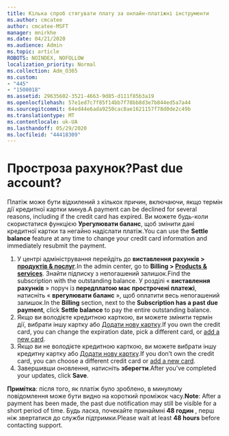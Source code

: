 ```yaml
---
title: Кілька спроб стягувати плату за онлайн-платіжні інструменти
ms.author: cmcatee
author: cmcatee-MSFT
manager: mnirkhe
ms.date: 04/21/2020
ms.audience: Admin
ms.topic: article
ROBOTS: NOINDEX, NOFOLLOW
localization_priority: Normal
ms.collection: Adm_O365
ms.custom:
- "445"
- "1500018"
ms.assetid: 29635602-3521-4663-9d85-d111f85b3a19
ms.openlocfilehash: 57e1ed7c7f85f14bb7f78bb8d3e7b844ed5a7a44
ms.sourcegitcommit: 64ed44e6ada9250cac8ae1621157f78d0de2c49b
ms.translationtype: MT
ms.contentlocale: uk-UA
ms.lasthandoff: 05/29/2020
ms.locfileid: "44418309"
---
```

# <a name="past-due-account"></a><span data-ttu-id="e8b5a-102">Простроза рахунок?</span><span class="sxs-lookup"><span data-stu-id="e8b5a-102">Past due account?</span></span>

<span data-ttu-id="e8b5a-103">Платіж може бути відхилений з кількох причин, включаючи, якщо термін дії кредитної картки минув.</span><span class="sxs-lookup"><span data-stu-id="e8b5a-103">A payment can be declined for several reasons, including if the credit card has expired.</span></span> <span data-ttu-id="e8b5a-104">Ви можете будь-коли скористатися функцією **Урегулювати баланс**, щоб змінити дані кредитної картки та негайно надіслати платіж.</span><span class="sxs-lookup"><span data-stu-id="e8b5a-104">You can use the **Settle balance** feature at any time to change your credit card information and immediately resubmit the payment.</span></span>

1. <span data-ttu-id="e8b5a-105">У центрі адміністрування перейдіть до **виставлення рахунків > [продуктів & послуг](https://go.microsoft.com/fwlink/p/?linkid=842054)**.</span><span class="sxs-lookup"><span data-stu-id="e8b5a-105">In the admin center, go to **Billing > [Products & services](https://go.microsoft.com/fwlink/p/?linkid=842054)**.</span></span>
<span data-ttu-id="e8b5a-106">Знайти підписку з непогашений залишок.</span><span class="sxs-lookup"><span data-stu-id="e8b5a-106">Find the subscription with the outstanding balance.</span></span> <span data-ttu-id="e8b5a-107">У розділі « **виставлення рахунків** » поруч із **передплатою має прострочені платежі**, натисніть « **врегулювати баланс** », щоб оплатити весь непогашений залишок.</span><span class="sxs-lookup"><span data-stu-id="e8b5a-107">In the **Billing** section, next to the **Subscription has a past due payment**, click **Settle balance** to pay the entire outstanding balance.</span></span>
2. <span data-ttu-id="e8b5a-108">Якщо ви володієте кредитною карткою, ви можете змінити термін дії, вибрати іншу картку або [Додати нову картку](https://docs.microsoft.com/microsoft-365/commerce/billing-and-payments/manage-payment-methods?view=o365-worldwide).</span><span class="sxs-lookup"><span data-stu-id="e8b5a-108">If you own the credit card, you can change the expiration date, pick a different card, or [add a new card](https://docs.microsoft.com/microsoft-365/commerce/billing-and-payments/manage-payment-methods?view=o365-worldwide).</span></span>
3. <span data-ttu-id="e8b5a-109">Якщо ви не володієте кредитною карткою, ви можете вибрати іншу кредитну картку або [Додати нову картку](https://docs.microsoft.com/microsoft-365/commerce/billing-and-payments/manage-payment-methods?view=o365-worldwide).</span><span class="sxs-lookup"><span data-stu-id="e8b5a-109">If you don’t own the credit card, you can choose a different credit card or [add a new card](https://docs.microsoft.com/microsoft-365/commerce/billing-and-payments/manage-payment-methods?view=o365-worldwide).</span></span>
4. <span data-ttu-id="e8b5a-110">Завершивши оновлення, натисніть **зберегти**.</span><span class="sxs-lookup"><span data-stu-id="e8b5a-110">After you’ve completed your updates, click **Save**.</span></span>

<span data-ttu-id="e8b5a-111">**Примітка**: після того, як платіж було зроблено, в минулому повідомлення може бути видно на короткий проміжок часу.</span><span class="sxs-lookup"><span data-stu-id="e8b5a-111">**Note**: After a payment has been made, the past due notification may still be visible for a short period of time.</span></span> <span data-ttu-id="e8b5a-112">Будь ласка, почекайте принаймні **48 годин** , перш ніж звертатися до служби підтримки.</span><span class="sxs-lookup"><span data-stu-id="e8b5a-112">Please wait at least **48 hours** before contacting support.</span></span>
